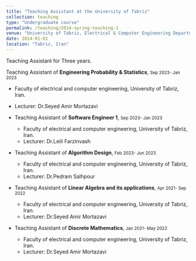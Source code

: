 ```yaml
---
title: "Teaching Assistant at the University of Tabriz"
collection: teaching
type: "Undergraduate course"
permalink: /teaching/2014-spring-teaching-1
venue: "University of Tabriz, Electrical & Computer Engineering Department"
date: 2014-01-01
location: "Tabriz, Iran"
---
```


Teaching Assistant for Three years.

Teaching Assistant of **Engineering Probability & Statistics**, <small> Sep 2023- Jan 2023</small> 
  * Faculty of electrical and computer engineering, University of Tabriz, Iran.
  * Lecturer: Dr.Seyed Amir Mortazavi

* Teaching Assistant of **Software Engineer 1**, <small> Sep 2023- Jan 2023</small> 
  * Faculty of electrical and computer engineering, University of Tabriz, Iran.
  * Lecturer: Dr.Leili Farzinvash

* Teaching Assistant of **Algorithm Design**, <small> Feb 2023- Jun 2023</small> 
  * Faculty of electrical and computer engineering, University of Tabriz, Iran.
  * Lecturer: Dr.Pedram Salhpour

* Teaching Assistant of **Linear Algebra and its applications**, <small> Apr 2021- Sep 2022</small> 
  * Faculty of electrical and computer engineering, University of Tabriz, Iran.
  * Lecturer: Dr.Seyed Amir Mortazavi

* Teaching Assistant of **Discrete Mathematics**, <small> Jan 2021- May 2022</small> 
  * Faculty of electrical and computer engineering, University of Tabriz, Iran.
  * Lecturer: Dr.Seyed Amir Mortazavi